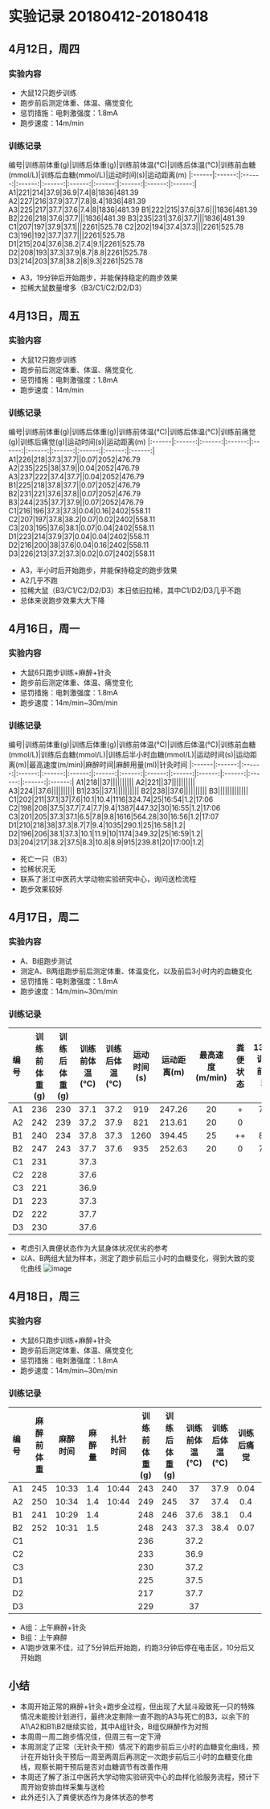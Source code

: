 # 实验记录 20180412-20180418

## 4月12日，周四

### 实验内容
* 大鼠12只跑步训练
* 跑步前后测定体重、体温、痛觉变化
* 惩罚措施：电刺激强度：1.8mA
* 跑步速度：14m/min


### 训练记录
编号|训练前体重(g)|训练后体重(g)|训练前体温(℃)|训练后体温(℃)|训练前血糖(mmol/L)|训练后血糖(mmol/L)|运动时间(s)|运动距离(m)
|:------|:------:|:------:|:------:|:------:|:------:|:------:|:------:|:------:|:------:|
A1|221|214|37.9|36.9|7.4|8|1836|481.39
A2|227|216|37.9|37.7|7.8|8.4|1836|481.39
A3|225|217|37.7|37.6|7.4|8|1836|481.39
B1|222|215|37.6|37.6|||1836|481.39
B2|226|218|37.6|37.7|||1836|481.39
B3|235|231|37.6|37.7|||1836|481.39
C1|207|197|37.9|37.1|||2261|525.78
C2|202|194|37.4|37.3|||2261|525.78
C3|196|192|37.7|37.7|||2261|525.78
D1|215|204|37.6|38.2|7.4|9.1|2261|525.78
D2|208|193|37.3|37.9|8.7|8.8|2261|525.78
D3|214|203|37.8|38.2|8|9.3|2261|525.78


* A3，19分钟后开始跑步，并能保持稳定的跑步效果
* 拉稀大鼠数量增多（B3/C1/C2/D2/D3）

## 4月13日，周五

### 实验内容
* 大鼠12只跑步训练
* 跑步前后测定体重、体温、痛觉变化
* 惩罚措施：电刺激强度：1.8mA
* 跑步速度：14m/min


### 训练记录
编号|训练前体重(g)|训练后体重(g)|训练前体温(℃)|训练后体温(℃)|训练前痛觉(g)|训练后痛觉(g)|运动时间(s)|运动距离(m)
|:------|:------:|:------:|:------:|:------:|:------:|:------:|:------:|:------:|:------:|
A1|226|218|37.3|37.7||0.07|2052|476.79
A2|235|225|38|37.9||0.04|2052|476.79
A3|237|222|37.4|37.7||0.04|2052|476.79
B1|225|218|37.8|37.7||0.07|2052|476.79
B2|231|221|37.6|37.8||0.07|2052|476.79
B3|244|235|37.7|37.9||0.07|2052|476.79
C1|216|196|37.3|37.3|0.04|0.16|2402|558.11
C2|207|197|37.8|38.2|0.07|0.02|2402|558.11
C3|203|195|37.6|38.1|0.07|0.04|2402|558.11
D1|223|214|37.9|37|0.04|0.04|2402|558.11
D2|216|200|38|37.6|0.04|0.16|2402|558.11
D3|226|213|37.2|37.3|0.02|0.07|2402|558.11


* A3，半小时后开始跑步，并能保持稳定的跑步效果
* A2几乎不跑
* 拉稀大鼠（B3/C1/C2/D2/D3）本日依旧拉稀，其中C1/D2/D3几乎不跑
* 总体来说跑步效果大大下降

## 4月16日，周一

### 实验内容
* 大鼠6只跑步训练+麻醉+针灸
* 跑步前后测定体重、体温、痛觉变化
* 惩罚措施：电刺激强度：1.8mA
* 跑步速度：14m/min~30m/min


### 训练记录
编号|训练前体重(g)|训练后体重(g)|训练前体温(℃)|训练后体温(℃)|训练前血糖(mmol/L)|训练后血糖(mmol/L)|训练后半小时血糖(mmol/L)|运动时间(s)|运动距离(m)|最高速度(m/min)|麻醉时间|麻醉用量(ml)|针灸时间
|:------|:------:|:------:|:------:|:------:|:------:|:------:|:------:|:------:|:------:|:------:|:------:|:------:|:------:|:------:|
A1|218||37||||||||||
A2|221||37||||||||||
A3|224||37.6||||||||||
B1|235||37.1||||||||||
B2|238||37.6||||||||||
B3|||||||||||||
C1|202|211|37.1|37|7.6|10.1|10.4|1116|324.74|25|16:54|1.2|17:06
C2|198|208|37.5|37.7|7.4|7.7|9.4|1387|447.32|30|16:55|1.2|17:06
C3|201|205|37.3|37.1|6.5|7.8|9.8|1616|564.28|30|16:56|1.2|17:07
D1|210|218|38|37.3|8.7|7|9.4|1035|290.1|25|16:58|1.2|
D2|196|206|38.1|37.3|10.1|11.9|10|1174|349.32|25|16:59|1.2|
D3|204|217|38.2|37.5|8.3|10.8|8.9|915|239.81|20|17:00|1.2|

* 死亡一只（B3）
* 拉稀状况无
* 联系了浙江中医药大学动物实验研究中心，询问送检流程
* 跑步效果较好

## 4月17日，周二

### 实验内容
* A、B组跑步测试
* 测定A、B两组跑步前后测定体重、体温变化，以及前后3小时内的血糖变化
* 惩罚措施：电刺激强度：1.8mA
* 跑步速度：14m/min~30m/min
 
### 训练记录

编号|训练前体重(g)|训练后体重(g)|训练前体温(℃)|训练后体温(℃)|运动时间(s)|运动距离(m)|最高速度(m/min)|粪便状态|13:47训练前血糖|14:15训练后血糖|14:56|15:35|16:05|16:40
|:------|:------:|:------:|:------:|:------:|:------:|:------:|:------:|:------:|:------:|:------:|:------:|:------:|:------:|:------:|
A1|236|230|37.1|37.2|919|247.26|20|+|7.4|9.5|9.4|8.3|9.2|9
A2|242|239|37.2|37.9|821|213.61|20|0|9|9.7|7.7|9.5|8|8
B1|240|234|37.8|37.3|1260|394.45|25|++|8.7|8.1|8|8.5|7.7|7.9
B2|247|243|37.7|37.6|935|252.63|20|0|7.3|7.9|7.8|7.2|7.9|7.3
C1|231||37.3|||||||||||
C2|228||37.6|||||||||||
C3|221||36.9|||||||||||
D1|223||37.3|||||||||||
D2|222||37.7|||||||||||
D3|230||37.6|||||||||||

* 考虑引入粪便状态作为大鼠身体状况优劣的参考
* 以A、B两组大鼠为样本，测定了跑步前后三小时的血糖变化，得到大致的变化曲线
![image](https://note.youdao.com/favicon.ico)

## 4月18日，周三

### 实验内容
* 大鼠6只跑步训练+麻醉+针灸
* 跑步前后测定体重、体温、痛觉变化
* 惩罚措施：电刺激强度：1.8mA
* 跑步速度：14m/min~30m/min
 
### 训练记录

编号|麻醉前体重|麻醉时间|麻醉量|扎针时间|训练前体重(g)|训练后体重(g)|训练前体温(℃)|训练后体温(℃)|训练后痛觉|运动时间(s)|运动距离(m)|最高速度
|:------|:------:|:------:|:------:|:------:|:------:|:------:|:------:|:------:|:------:|:------:|:------:|:------:|
A1|245|10:33|1.4|10:44|243|240|37|37.9|0.04|878|229.4|20
A2|250|10:34|1.4|10:44|249|245|37|37.4|0.4|790|199.37|20
B1|241|10:29|1.4||248|246|37.6|38.1|0.4|770|192.53|20
B2|252|10:31|1.5||248|243|37.3|38.4|0.07|1293|397.61|25
C1|||||236||37.2|||||
C2|||||233||36.9|||||
C3|||||230||37.2|||||
D1|||||225||37.5|||||
D2|||||217||37.7|||||
D3|||||229||37|||||

* A组：上午麻醉+针灸
* B组：上午麻醉
* A1跑步效果不佳，过了5分钟后开始跑，约跑3分钟后停在电击区，10分后又开始跑


## 小结

* 本周开始正常的麻醉+针灸+跑步全过程，但出现了大鼠斗殴致死一只的特殊情况未能按计划进行，最终决定剔除一直不跑的A3与死亡的B3，以余下的A1\A2和B1\B2继续实验，其中A组针灸，B组仅麻醉作为对照
* 本周周一周二跑步情况佳，但周三有一定下滑
* 本周测定了正常（无针灸干预）情况下的跑步前后三小时的血糖变化曲线，预计在开始针灸干预后一周至两周后再测定一次跑步前后三小时的血糖变化曲线，观察长期干预后是否对血糖调节有改善作用
* 本周还了解了浙江中医药大学动物实验研究中心的血样化验服务流程，预计下周开始安排血样采集与送检
* 此外还引入了粪便状态作为身体状态的参考